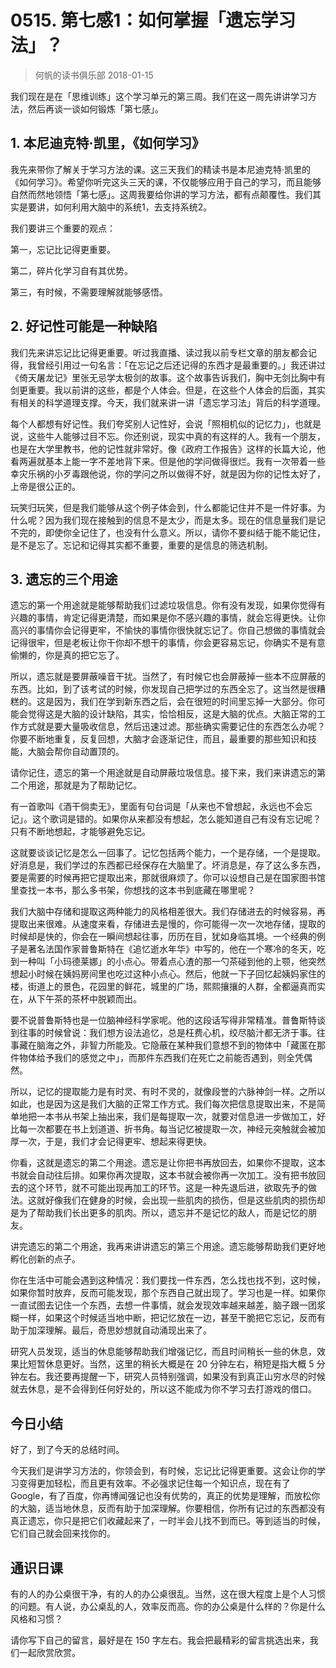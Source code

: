# 0515. 第七感1：如何掌握「遗忘学习法」？
> 何帆的读书俱乐部
2018-01-15

我们现在是在「思维训练」这个学习单元的第三周。我们在这一周先讲讲学习方法，然后再谈一谈如何锻炼「第七感」。

## 1. 本尼迪克特·凯里，《如何学习》
我先来带你了解关于学习方法的课。这三天我们的精读书是本尼迪克特·凯里的《如何学习》。希望你听完这头三天的课，不仅能够应用于自己的学习，而且能够自然而然地领悟「第七感」。这周我要给你讲的学习方法，都有点颠覆性。我们其实是要讲，如何利用大脑中的系统1，去支持系统2。

我们要讲三个重要的观点：

第一，忘记比记得更重要。

第二，碎片化学习自有其优势。

第三，有时候，不需要理解就能够感悟。

## 2. 好记性可能是一种缺陷
我们先来讲忘记比记得更重要。听过我直播、读过我以前专栏文章的朋友都会记得，我曾经引用过一句名言：「在忘记之后还记得的东西才是最重要的。」我还讲过《倚天屠龙记》里张无忌学太极剑的故事。这个故事告诉我们，胸中无剑比胸中有剑更重要。我以前讲的这些，都是个人体会。但是，在这些个人体会的后面，其实有相关的科学道理支撑。今天，我们就来讲一讲「遗忘学习法」背后的科学道理。

每个人都想有好记性。我们夸奖别人记性好，会说「照相机似的记忆力」，也就是说，这些牛人能够过目不忘。你还别说，现实中真的有这样的人。我有一个朋友，也是在大学里教书，他的记性就非常好。像《政府工作报告》这样的长篇大论，他看两遍就基本上能一字不差地背下来。但是他的学问做得很烂。我有一次带着一些幸灾乐祸的小歹毒跟他说，你的学问之所以做得不好，就是因为你的记性太好了，上帝是很公正的。

玩笑归玩笑，但是我们能够从这个例子体会到，什么都能记住并不是一件好事。为什么呢？因为我们现在接触到的信息不是太少，而是太多。现在的信息量我们是记不完的，即使你全记住了，也没有什么意义。所以，请你不要纠结于能不能记住，是不是忘了。忘记和记得其实都不重要，重要的是信息的筛选机制。

## 3. 遗忘的三个用途
遗忘的第一个用途就是能够帮助我们过滤垃圾信息。你有没有发现，如果你觉得有兴趣的事情，肯定记得更清楚，而如果是你不感兴趣的事情，就会忘得更快。让你高兴的事情你会记得更牢，不愉快的事情你很快就忘记了。你自己想做的事情就会记得很牢，但是老板让你干你却不想干的事情，你会更容易忘记，你确实不是有意偷懒的，你是真的把它忘了。

所以，遗忘就是要屏蔽噪音干扰。当然了，有时候它也会屏蔽掉一些本不应屏蔽的东西。比如，到了该考试的时候，你发现自己把学过的东西全忘了。这当然是很糟糕的。这是因为，我们在学到新东西之后，会在很短的时间里忘掉一大部分。你可能会觉得这是大脑的设计缺陷，其实，恰恰相反，这是大脑的优点。大脑正常的工作方式就是要大量吸收信息，然后迅速过滤。那些确实需要记住的东西怎么办呢？你要不断地重复，反复回想，大脑才会逐渐记住，而且，最重要的那些知识和技能，大脑会帮你自动置顶的。

请你记住，遗忘的第一个用途就是自动屏蔽垃圾信息。接下来，我们来讲遗忘的第二个用途，那就是为了帮助记忆。

有一首歌叫《酒干倘卖无》，里面有句台词是「从来也不曾想起，永远也不会忘记」。这个歌词是错的。如果你从来都没有想起，怎么能知道自己有没有忘记呢？只有不断地想起，才能够避免忘记。

这就要谈谈记忆是怎么一回事了。记忆包括两个能力，一个是存储，一个是提取。好消息是，我们学过的东西都已经保存在大脑里了。坏消息是，存了这么多东西，要是需要的时候再把它提取出来，那就很麻烦了。你可以设想自己是在国家图书馆里查找一本书，那么多书架，你想找的这本书到底藏在哪里呢？

我们大脑中存储和提取这两种能力的风格相差很大。我们存储进去的时候容易，再提取出来很难。从速度来看，存储进去是慢的，你可能得一次一次地存储，提取的时候却是快的，你会在一瞬间想起往事，历历在目，犹如身临其境。一个经典的例子是著名法国作家普鲁斯特在《追忆逝水年华》中写的，他在一个寒冷的冬天，吃到一种叫「小玛德莱娜」的小点心。带着点心渣的那一勺茶碰到他的上颚，他突然想起小时候在姨妈房间里也吃过这种小点心。然后，他就一下子回忆起姨妈家住的楼，街道上的景色，花园里的鲜花，城里的广场，熙熙攘攘的人群，全都逼真而实在，从下午茶的茶杯中脱颖而出。

要不说普鲁斯特也是一位脑神经科学家呢。他的这段话写得非常精准。普鲁斯特谈到往事的时候曾说：我们想方设法追忆，总是枉费心机，绞尽脑汁都无济于事。往事藏在脑海之外，非智力所能及。它隐蔽在某种我们意想不到的物体中「藏匿在那件物体给予我们的感觉之中」，而那件东西我们在死亡之前能否遇到，则全凭偶然。

所以，记忆的提取能力是有时灵、有时不灵的，就像段誉的六脉神剑一样。之所以如此，也是因为这是我们大脑的正常工作方式。我们每次把信息提取出来，不是简单地把一本书从书架上抽出来，我们是每提取一次，就要对信息进一步做加工，好比每一次都要在书上划道道、折书角。每当记忆被提取一次，神经元突触就会被加厚一次，于是，我们才会记得更牢、想起来得更快。

你看，这就是遗忘的第二个用途。遗忘是让你把书再放回去，如果你不提取，这本书就会自动往后排。如果你再次提取，这本书就会被你再一次加工。没有把书放回去的这个环节，就不可能出现再加工的环节。这是一种先退后进，欲取先予的做法。这就好像我们在健身的时候，会出现一些肌肉的损伤，但是这些肌肉的损伤却是为了帮助我们长出更多的肌肉。所以，遗忘并不是记忆的敌人，而是记忆的朋友。

讲完遗忘的第二个用途，我再来讲讲遗忘的第三个用途。遗忘能够帮助我们更好地孵化创新的点子。

你在生活中可能会遇到这种情况：我们要找一件东西，怎么找也找不到，这时候，如果你暂时放弃，反而可能发现，那个东西自己就出现了。学习也是一样。如果你一直试图去记住一个东西，去想一件事情，就会发现效率越来越差，脑子跟一团浆糊一样，如果这个时候适当地中断，把记忆放在一边，甚至干脆把它忘记，反而有助于加深理解。最后，奇思妙想就自动涌现出来了。

研究人员发现，适当的休息能够帮助我们增强记忆，而且时间稍长一些的休息，效果比短暂休息更好。当然，这里的稍长大概是在 20 分钟左右，稍短是指大概 5 分钟左右。我还要再提醒一下，研究人员特别强调，如果没有到真正山穷水尽的时候就去休息，是不会得到任何好处的，所以这不能成为你不学习去打游戏的借口。

## 今日小结
好了，到了今天的总结时间。

今天我们是讲学习方法的，你领会到，有时候，忘记比记得更重要。这会让你的学习变得更加轻松，而且更有效率。不必强求记住每一个知识点，现在有了 Google，有了百度，你再博闻强记也没有优势的，真正的优势是理解，而放松你的大脑，适当地休息，反而有助于加深理解。你要相信，你所有记过的东西都没有真正遗忘，你只是把它们收藏起来了，一时半会儿找不到而已。等到适当的时候，它们自己就会回来找你的。

## 通识日课
有的人的办公桌很干净，有的人的办公桌很乱。当然，这在很大程度上是个人习惯的问题。有人说，办公桌乱的人，效率反而高。你的办公桌是什么样的？你是什么风格和习惯？

请你写下自己的留言，最好是在 150 字左右。我会把最精彩的留言挑选出来，我们一起欣赏欣赏。

